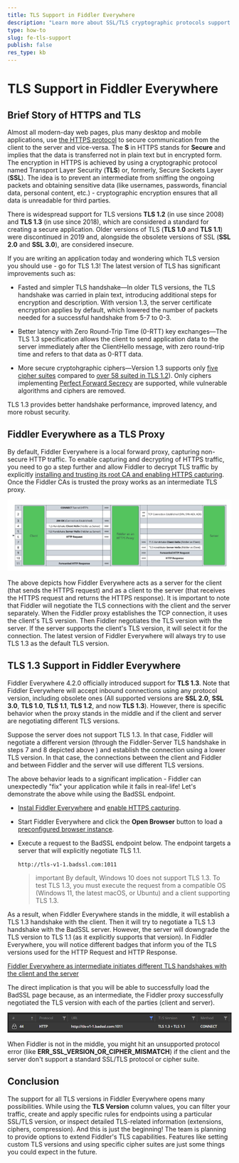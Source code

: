 ```yaml
---
title: TLS Support in Fiddler Everywhere
description: "Learn more about SSL/TLS cryptographic protocols support in Fiddler Everywhere and  deep-dive into the technical specifics."
type: how-to
slug: fe-tls-support
publish: false
res_type: kb
---
```



# TLS Support in Fiddler Everywhere

## Brief Story of HTTPS and TLS

Almost all modern-day web pages, plus many desktop and mobile applications, use [the HTTPS protocol](https://en.wikipedia.org/wiki/HTTPS) to secure communication from the client to the server and vice-versa. The **S** in HTTPS stands for **Secure** and implies that the data is transferred not in plain text but in encrypted form. The encryption in HTTPS is achieved by using a cryptographic protocol named Transport Layer Security (**TLS**) or, formerly, Secure Sockets Layer (**SSL**). The idea is to prevent an intermediate from sniffing the ongoing packets and obtaining sensitive data (like usernames, passwords, financial data, personal content, etc.) - cryptographic encryption ensures that all data is unreadable for third parties.

There is widespread support for TLS versions **TLS 1.2** (in use since 2008) and **TLS 1.3** (in use since 2018), which are considered a standard for creating a secure application. Older versions of TLS (**TLS 1.0** and **TLS 1.1**) were discontinued in 2019 and, alongside the obsolete versions of SSL (**SSL 2.0** and **SSL 3.0**), are considered insecure. 

If you are writing an application today and wondering which TLS version you should use - go for TLS 1.3! The latest version of TLS has significant improvements such as:

- Fasted and simpler TLS handshake&mdash;In older TLS versions, the TLS handshake was carried in plain text, introducing additional steps for encryption and description. With version 1.3, the server certificate encryption applies by default, which lowered the number of packets needed for a successful handshake from 5-7 to 0-3.

- Better latency with Zero Round-Trip Time (0-RTT) key exchanges&mdash;The TLS 1.3 specification allows the client to send application data to the server immediately after the ClientHello message, with zero round-trip time and refers to that data as 0-RTT data.

- More secure cryptohgraphic ciphers&mdash;Version 1.3 supports only [five cipher suites](https://ciphersuite.info/cs/?security=secure&tls=tls13&singlepage=true&software=all) compared to [over 58 suited in TLS 1.2](https://ciphersuite.info/cs/?security=secure&tls=tls13&singlepage=true&software=all)). Only ciphers implementing [Perfect Forward Secrecy](https://www.keycdn.com/blog/perfect-forward-secrecy) are supported, while vulnerable algorithms and ciphers are removed.

TLS 1.3 provides better handshake performance, improved latency, and more robust security.

## Fiddler Everywhere as a TLS Proxy

By default, Fiddler Everywhere is a local forward proxy, capturing non-secure HTTP traffic. To enable capturing and decrypting of HTTPS traffic, you need to go a step further and allow Fiddler to decrypt TLS traffic by explicitly [installing and trusting its root CA and enabling HTTPS capturing](https://docs.telerik.com/fiddler-everywhere/installation-and-update/trust-certificate-configuration). Once the Fiddler CAs is trusted the proxy works as an intermediate TLS proxy.

![Fiddler as HTTPS proxy](../images/temp/fe-tls-proxy-steps.png)

The above depicts how Fiddler Everywhere acts as a server for the client (that sends the HTTPS request) and as a client to the server (that receives the HTTPS request and returns the HTTPS response). It is important to note that Fiddler will negotiate the TLS connections with the client and the server separately. When the Fiddler proxy establishes the TCP connection, it uses the client's TLS version. Then Fiddler negotiates the TLS version with the server. If the server supports the client's TLS version, it will select it for the connection. The latest version of Fiddler Everywhere will always try to use TLS 1.3 as the default TLS version.


## TLS 1.3 Support in Fiddler Everywhere

Fiddler Everywhere 4.2.0 officially introduced support for **TLS 1.3**. Note that Fiddler Everywhere will accept inbound connections using any protocol version, including obsolete ones (All supported versions are **SSL 2.0**, **SSL 3.0**, **TLS 1.0**, **TLS 1.1**, **TLS 1.2**, and now **TLS 1.3**). However, there is specific behavior when the proxy stands in the middle and if the client and server are negotiating different TLS versions.

Suppose the server does not support TLS 1.3. In that case, Fiddler will negotiate a different version (through the Fiddler-Server TLS handshake in steps 7 and 8 depicted above ) and establish the connection using a lower TLS version. In that case, the connections between the client and Fiddler and between Fiddler and the server will use different TLS versions.

The above behavior leads to a significant implication - Fiddler can unexpectedly "fix" your application while it fails in real-life! Let's demonstrate the above while using the BadSSL endpoint.

- [Instal Fiddler Everywhere](https://www.telerik.com/download/fiddler-everywhere) and [enable HTTPS capturing](https://docs.telerik.com/fiddler-everywhere/installation-and-update/trust-certificate-configuration).

- Start Fiddler Everywhere and click the **Open Browser** button to load a [preconfigured browser instance](https://docs.telerik.com/fiddler-everywhere/traffic/capture-traffic#preconfigured-browser-capturing).


- Execute a request to the BadSSL endpoint below. The endpoint targets a server that will explicitly negotiate TLS 1.1.
    ```
    http://tls-v1-1.badssl.com:1011
    ```

    >important By default, Windows 10 does not support TLS 1.3. To test TLS 1.3, you must execute the request from a compatible OS (Windows 11, the latest macOS, or Ubuntu) and a client supporting TLS 1.3.

As a result, when Fiddler Everywhere stands in the middle, it will establish a TLS 1.3 handshake with the client. Then it will try to negotiate a TLS 1.3 handshake with the BadSSL server. However, the server will downgrade the TLS version to TLS 1.1 (as it explicitly supports that version). In Fiddler Everywhere, you will notice different badges that inform you of the TLS versions used for the HTTP Request and HTTP Response.

[Fiddler Everywhere as intermediate initiates different TLS handshakes with the client and the server](../images/temp/fe-tls-versions-difference.png)

The direct implication is that you will be able to successfully load the BadSSL page because, as an intermediate, the Fiddler proxy successfully negotiated the TLS version with each of the parties (client and server). 

![Fiddler using different TLS versions for connections to the client and the server](../images/temp/fe-tls-versions-column.png)

When Fiddler is not in the middle, you might hit an unsupported protocol error (like **ERR_SSL_VERSION_OR_CIPHER_MISMATCH**) if the client and the server don't support a standard SSL/TLS protocol or cipher suite.

## Conclusion

The support for all TLS versions in Fiddler Everywhere opens many possibilities. While using the **TLS Version** column values, you can filter your traffic, create and apply specific rules for endpoints using a particular SSL/TLS version, or inspect detailed TLS-related information (extensions, ciphers, compression). And this is just the beginning! The team is planning to provide options to extend Fiddler's TLS capabilities. Features like setting custom TLS versions and using specific cipher suites are just some things you could expect in the future.

